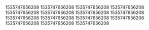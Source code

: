 1535747656208
1535747656208
1535747656208
1535747656208
1535747656208
1535747656208
1535747656208
1535747656208
1535747656208
1535747656208
1535747656208
1535747656208
1535747656208
1535747656208
1535747656208